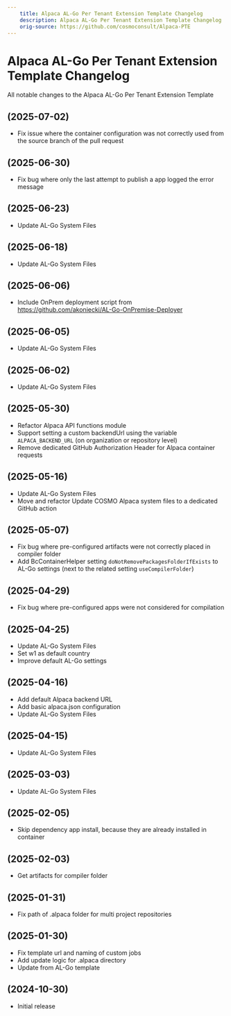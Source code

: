 ```yaml
---
    title: Alpaca AL-Go Per Tenant Extension Template Changelog
    description: Alpaca AL-Go Per Tenant Extension Template Changelog
    orig-source: https://github.com/cosmoconsult/Alpaca-PTE
---
```


# Alpaca AL-Go Per Tenant Extension Template Changelog

All notable changes to the Alpaca AL-Go Per Tenant Extension Template

## (2025-07-02)

- Fix issue where the container configuration was not correctly used from the source branch of the pull request

## (2025-06-30)

- Fix bug where only the last attempt to publish a app logged the error message

## (2025-06-23)

- Update AL-Go System Files

## (2025-06-18)

- Update AL-Go System Files

## (2025-06-06)

- Include OnPrem deployment script from https://github.com/akoniecki/AL-Go-OnPremise-Deployer

## (2025-06-05)

- Update AL-Go System Files

## (2025-06-02)

- Update AL-Go System Files

## (2025-05-30)

- Refactor Alpaca API functions module
- Support setting a custom backendUrl using the variable `ALPACA_BACKEND_URL` (on organization or repository level)
- Remove dedicated GitHub Authorization Header for Alpaca container requests

## (2025-05-16)

- Update AL-Go System Files
- Move and refactor Update COSMO Alpaca system files to a dedicated GitHub action

## (2025-05-07)

- Fix bug where pre-configured artifacts were not correctly placed in compiler folder
- Add BcContainerHelper setting `doNotRemovePackagesFolderIfExists` to AL-Go settings (next to the related setting `useCompilerFolder`)

## (2025-04-29)

- Fix bug where pre-configured apps were not considered for compilation

## (2025-04-25)

- Update AL-Go System Files
- Set w1 as default country
- Improve default AL-Go settings

## (2025-04-16)

- Add default Alpaca backend URL
- Add basic alpaca.json configuration
- Update AL-Go System Files

## (2025-04-15)

- Update AL-Go System Files

## (2025-03-03)

- Update AL-Go System Files

## (2025-02-05)

- Skip dependency app install, because they are already installed in container

## (2025-02-03)

- Get artifacts for compiler folder

## (2025-01-31)

- Fix path of .alpaca folder for multi project repositories

## (2025-01-30)

- Fix template url and naming of custom jobs
- Add update logic for .alpaca directory
- Update from AL-Go template

## (2024-10-30)

- Initial release
